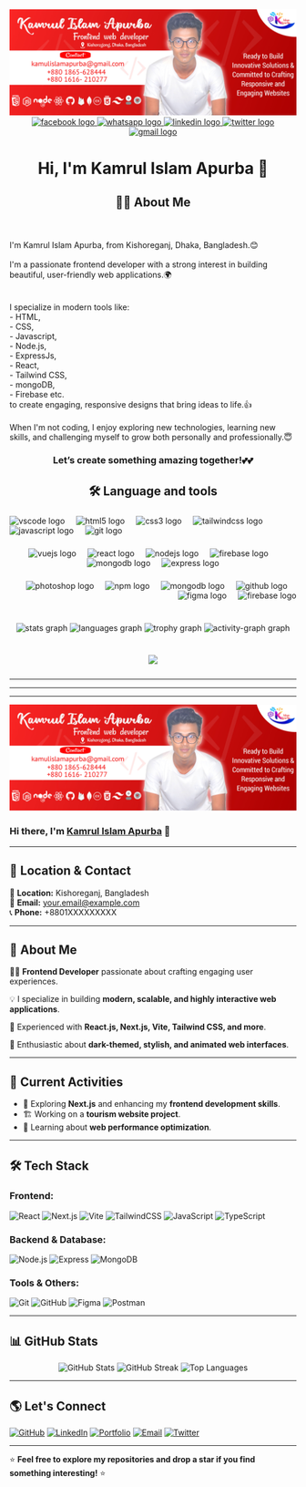 

<img src="./cover.jpg"/>

<div align="center">
  <a href="https://web.facebook.com/kamrul.islam.apurba" target="_blank">
    <img src="https://img.shields.io/static/v1?message=Facebook&logo=facebook&label=&color=1877F2&logoColor=white&labelColor=&style=for-the-badge" height="25" alt="facebook logo"  />
  </a>
  <a href="https://wa.me/+8801616210277" target="_blank">
    <img src="https://img.shields.io/static/v1?message=Whatsapp&logo=whatsapp&label=&color=25D366&logoColor=white&labelColor=&style=for-the-badge" height="25" alt="whatsapp logo"  />
  </a>
  <a href="https://www.linkedin.com/in/kamrul-islam-apurba/" target="_blank">
    <img src="https://img.shields.io/static/v1?message=LinkedIn&logo=linkedin&label=&color=0077B5&logoColor=red&labelColor=&style=for-the-badge" height="25" alt="linkedin logo"  />
  </a>
  <a href="https://x.com/kamrul__2006" target="_blank">
    <img src="https://img.shields.io/static/v1?message=Twitter&logo=twitter&label=&color=1DA1F2&logoColor=white&labelColor=&style=for-the-badge" height="25" alt="twitter logo"  />
  </a>
  <a href="kamrulislamapurba@gmail.com" target="_blank">
    <img src="https://img.shields.io/static/v1?message=Gmail&logo=gmail&label=&color=D14836&logoColor=white&labelColor=&style=for-the-badge" height="25" alt="gmail logo"  />
  </a>
</div>

###

<h1 align="center">Hi, I'm Kamrul Islam Apurba 👋</h1>

###

<h2 align="center">👩‍💻  About Me</h2>

###

<br clear="both">

<p align="left">I'm Kamrul Islam Apurba, from Kishoreganj, Dhaka, Bangladesh.😊<br><br>I'm a passionate frontend developer with a strong interest in building beautiful, user-friendly web applications.🌍<br><br><br>I specialize in modern tools like:<br> - HTML, <br>- CSS, <br>- Javascript, <br>- Node.js, <br>- ExpressJs, <br>- React, <br>- Tailwind CSS, <br>- mongoDB, <br>- Firebase etc. <br>to create engaging, responsive designs that bring ideas to life.👍<br><br>When I'm not coding, I enjoy exploring new technologies, learning new skills, and challenging myself to grow both personally and professionally.😇</p>

###

<h3 align="center">Let’s create something amazing together!💕💕</h3>

###

<h2 align="center"></h2>

###

<h2 align="center">🛠 Language and tools</h2>

###

<div align="left">
  <img src="https://cdn.jsdelivr.net/gh/devicons/devicon/icons/vscode/vscode-original.svg" height="40" alt="vscode logo"  />
  <img width="12" />
  <img src="https://cdn.jsdelivr.net/gh/devicons/devicon/icons/html5/html5-original.svg" height="40" alt="html5 logo"  />
  <img width="12" />
  <img src="https://cdn.jsdelivr.net/gh/devicons/devicon/icons/css3/css3-original.svg" height="40" alt="css3 logo"  />
  <img width="12" />
  <img src="https://cdn.jsdelivr.net/gh/devicons/devicon/icons/tailwindcss/tailwindcss-original-wordmark.svg" height="40" alt="tailwindcss logo"  />
  <img width="12" />
  <img src="https://cdn.jsdelivr.net/gh/devicons/devicon/icons/javascript/javascript-original.svg" height="40" alt="javascript logo"  />
  <img width="12" />
  <img src="https://cdn.jsdelivr.net/gh/devicons/devicon/icons/git/git-original.svg" height="40" alt="git logo"  />
</div>

###

<div align="center">
  <img src="https://cdn.jsdelivr.net/gh/devicons/devicon/icons/vuejs/vuejs-original.svg" height="40" alt="vuejs logo"  />
  <img width="12" />
  <img src="https://cdn.jsdelivr.net/gh/devicons/devicon/icons/react/react-original.svg" height="40" alt="react logo"  />
  <img width="12" />
  <img src="https://cdn.jsdelivr.net/gh/devicons/devicon/icons/nodejs/nodejs-original.svg" height="40" alt="nodejs logo"  />
  <img width="12" />
  <img src="https://cdn.jsdelivr.net/gh/devicons/devicon/icons/firebase/firebase-plain-wordmark.svg" height="40" alt="firebase logo"  />
  <img width="12" />
  <img src="https://cdn.jsdelivr.net/gh/devicons/devicon/icons/mongodb/mongodb-original.svg" height="40" alt="mongodb logo"  />
  <img width="12" />
  <img src="https://cdn.jsdelivr.net/gh/devicons/devicon/icons/express/express-original.svg" height="40" alt="express logo"  />
</div>

###

<div align="right">
  <img src="https://cdn.jsdelivr.net/gh/devicons/devicon/icons/photoshop/photoshop-plain.svg" height="40" alt="photoshop logo"  />
  <img width="12" />
  <img src="https://cdn.jsdelivr.net/gh/devicons/devicon/icons/npm/npm-original-wordmark.svg" height="40" alt="npm logo"  />
  <img width="12" />
  <img src="https://skillicons.dev/icons?i=mongodb" height="40" alt="mongodb logo"  />
  <img width="12" />
  <img src="https://skillicons.dev/icons?i=github" height="40" alt="github logo"  />
  <img width="12" />
  <img src="https://cdn.jsdelivr.net/gh/devicons/devicon/icons/figma/figma-original.svg" height="40" alt="figma logo"  />
  <img width="12" />
  <img src="https://cdn.simpleicons.org/firebase/FFCA28" height="40" alt="firebase logo"  />
</div>

###

<br clear="both">

<div align="center">
  <img src="https://github-readme-stats.vercel.app/api?username=kamrul2006&hide_title=false&hide_rank=false&show_icons=true&include_all_commits=true&count_private=true&disable_animations=false&theme=merko&locale=en&hide_border=false&order=1" height="148" alt="stats graph"  />
  <img src="https://github-readme-stats.vercel.app/api/top-langs?username=kamrul2006&locale=en&hide_title=false&layout=compact&card_width=320&langs_count=7&theme=vue&hide_border=false&order=2" height="136" alt="languages graph"  />
  <img src="https://github-profile-trophy.vercel.app?username=kamrul2006&theme=onedark&column=4&row=1&margin-w=10&margin-h=10&no-bg=true&no-frame=true&order=4" height="150" alt="trophy graph"  />
  <img src="https://github-readme-activity-graph.vercel.app/graph?username=kamrul2006&radius=16&theme=chartreuse-dark&area=true&order=5" height="400" alt="activity-graph graph"  />
</div>

###

<br clear="both">

<div align="center">
  <img src="https://profile-counter.glitch.me/kamrul2006/count.svg?"  />
</div>

###


--------------------------------------
--------------------------------------
--------------------------------------
<img src="./cover.jpg"/>

### Hi there, I'm [Kamrul Islam Apurba](https://github.com/yourusername) 👋


---

## 📍 Location & Contact

📌 **Location:** Kishoreganj, Bangladesh  
📧 **Email:** [your.email@example.com](mailto:your.email@example.com)  
📞 **Phone:** +8801XXXXXXXXX  

---

## 🚀 About Me

👨‍💻 **Frontend Developer** passionate about crafting engaging user experiences.

💡 I specialize in building **modern, scalable, and highly interactive web applications**.

🔧 Experienced with **React.js, Next.js, Vite, Tailwind CSS, and more**.

🌌 Enthusiastic about **dark-themed, stylish, and animated web interfaces**.

---

## 📌 Current Activities

- 🚀 Exploring **Next.js** and enhancing my **frontend development skills**.
- 🏗️ Working on a **tourism website project**.
- 📝 Learning about **web performance optimization**.

---

## 🛠 Tech Stack

### **Frontend:**
![React](https://img.shields.io/badge/React-20232A?style=for-the-badge&logo=react&logoColor=61DAFB)
![Next.js](https://img.shields.io/badge/Next.js-000?style=for-the-badge&logo=nextdotjs&logoColor=white)
![Vite](https://img.shields.io/badge/Vite-646CFF?style=for-the-badge&logo=vite&logoColor=white)
![TailwindCSS](https://img.shields.io/badge/TailwindCSS-38B2AC?style=for-the-badge&logo=tailwind-css&logoColor=white)
![JavaScript](https://img.shields.io/badge/JavaScript-F7DF1E?style=for-the-badge&logo=javascript&logoColor=black)
![TypeScript](https://img.shields.io/badge/TypeScript-3178C6?style=for-the-badge&logo=typescript&logoColor=white)

### **Backend & Database:**
![Node.js](https://img.shields.io/badge/Node.js-43853D?style=for-the-badge&logo=node.js&logoColor=white)
![Express](https://img.shields.io/badge/Express.js-404D59?style=for-the-badge)
![MongoDB](https://img.shields.io/badge/MongoDB-4EA94B?style=for-the-badge&logo=mongodb&logoColor=white)

### **Tools & Others:**
![Git](https://img.shields.io/badge/Git-F05032?style=for-the-badge&logo=git&logoColor=white)
![GitHub](https://img.shields.io/badge/GitHub-181717?style=for-the-badge&logo=github&logoColor=white)
![Figma](https://img.shields.io/badge/Figma-000000?style=for-the-badge&logo=figma&logoColor=white)
![Postman](https://img.shields.io/badge/Postman-FF6C37?style=for-the-badge&logo=postman&logoColor=white)

---

## 📊 GitHub Stats

<p align="center">
  <img src="https://github-readme-stats.vercel.app/api?username=yourusername&show_icons=true&theme=radical" alt="GitHub Stats">
  <img src="https://github-readme-streak-stats.herokuapp.com/?user=yourusername&theme=radical" alt="GitHub Streak">
  <img src="https://github-readme-stats.vercel.app/api/top-langs/?username=yourusername&layout=compact&theme=radical" alt="Top Languages">
</p>

---

## 🌎 Let's Connect

[![GitHub](https://img.shields.io/badge/GitHub-181717?style=for-the-badge&logo=github&logoColor=white)](https://github.com/yourusername)
[![LinkedIn](https://img.shields.io/badge/LinkedIn-0077B5?style=for-the-badge&logo=linkedin&logoColor=white)](https://www.linkedin.com/in/yourlinkedin/)
[![Portfolio](https://img.shields.io/badge/Portfolio-000000?style=for-the-badge&logo=About.me&logoColor=white)](https://yourportfolio.com/)
[![Email](https://img.shields.io/badge/Email-D14836?style=for-the-badge&logo=gmail&logoColor=white)](mailto:your.email@example.com)
[![Twitter](https://img.shields.io/badge/Twitter-1DA1F2?style=for-the-badge&logo=twitter&logoColor=white)](https://twitter.com/yourusername)

---

⭐ **Feel free to explore my repositories and drop a star if you find something interesting!** ⭐

